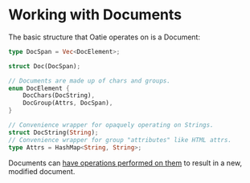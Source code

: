 # Working with Documents

The basic structure that Oatie operates on is a Document:

```rust
type DocSpan = Vec<DocElement>;

struct Doc(DocSpan);

// Documents are made up of chars and groups.
enum DocElement {
    DocChars(DocString),
    DocGroup(Attrs, DocSpan),
}

// Convenience wrapper for opaquely operating on Strings.
struct DocString(String);
// Convenience wrapper for group "attributes" like HTML attrs.
type Attrs = HashMap<String, String>;
```

Documents can [have operations performed on them](working-with-operations.html) to result in a new, modified document.
